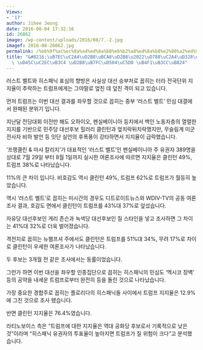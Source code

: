 ```yaml
---
Views:
- '17'
author: Jihee Jeong
date: 2016-08-04 17:32:16
id: 26062
image: /wp-content/uploads/2016/08/7.-2.jpg
imagef: 2016-08-26062.jpg
permalink: /%eb%9f%ac%ec%8a%a4%ed%8a%b8%eb%b2%a8%ed%8a%b8%e2%80%a2%ed%9e%88%ec%8a%a4%ed%8c%a8%eb%8b%89-%ed%91%9c%ec%8b%ac%eb%8f%84-%ed%8a%b8%eb%9f%bc%ed%94%84%ec%97%90-%eb%93%b1%eb%8f%8c%eb%a0%a4/
title: "&#8216;\uB7EC\uC2A4\uD2B8\uBCA8\uD2B8\u2022\uD788\uC2A4\uD328\uB2C9&#8217;\
  \ \uD45C\uC2EC\uB3C4 \uD2B8\uB7FC\uD504\uC5D0 \uB4F1\uB3CC\uB824"
---
```


러스트 벨트와 히스패닉 표심의 향방은 사실상 대선 승부처로 꼽히는 터라 전국단위 지지율이 추락하는 트럼프에게는 그야말로 엎친 데 덮친 격이 되고 있습니다.

먼저 트럼프는 이번 대선 결과를 좌우할 것으로 꼽히는 중부 &#8216;러스트 벨트&#8217; 민심 대결에서 완패된 분위기 입니다.

지난달 전당대회 이전만 해도 오하이오, 펜실베이니아 등지에서 백인 노동자층의 열렬한 지지를 기반으로 민주당 대선후보 힐러리 클린턴과 엎치락뒤치락했지만, 무슬림계 미군 전사자 비하 발언 등 잇단 실언의 후폭풍이 강타하면서 지지율이 급락했습니다.

&#8216;프랭클린 & 마샤 칼리지&#8217;가 대표적인 &#8216;러스트 벨트&#8217;인 펜실베이니아 주 유권자 389명을 상대로 7월 29일 부터 8월 1일까지 실시한 여론조사에 따르면 지지율은 클린턴 49%, 트럼프 38%로 나타났습니다.

11%의 큰 차이 입니다. 비호감도 역시 클린턴 49%, 트럼프 62%로 트럼프가 월등히 높았습니다.

역시 &#8216;러스트 벨트&#8217;로 꼽히는 미시간의 경우도 디트로이트뉴스와 WDIV-TV의 공동 여론조사 결과, 호감도 면에서 클린턴이 트럼프를 43%대 37%로 앞섰습니다.

자유당 대선후보인 게리 존슨과 녹색당 대선후보인 질 스타인을 넣고 조사하면 그 차이는 41%대 32%로 더욱 벌어졌습니다.

격전지로 꼽히는 뉴햄프셔 주에서도 클린턴은 트럼프를 51%대 34%, 무려 17%로 차이로 클린턴이 우세한 여론조사가 나타났습니다.

두 후보는 3개월 전 같은 조사에서는 동률이었습니다.

그런가 하면 이번 대선을 좌우할 인종집단으로 꼽히는 히스패닉의 민심도 &#8216;멕시코 장벽&#8217; 등의 공약을 내세운 트럼프로부터 완전히 등을 돌린 것으로 나타났습니다.

가장 중요한 경합주로 꼽히는 플로리다의 히스패닉들 사이에서 트럼프 지지율은 12.9%에 그친 것으로 조사 됐습니다.

반면 클린턴 지지율은 76.4%였습니다.

라티노보이스 측은 &#8220;트럼프에 대한 지지율은 역대 공화당 후보로서 기록적으로 낮은 것&#8221;이라며 &#8220;히스패닉 유권자의 투표율이 높아지면 트럼프가 질 위험이 크다&#8221;고 분석했습니다.

&nbsp;